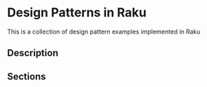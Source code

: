 # Design Patterns in Raku

This is a collection of design pattern examples implemented in Raku


## Description


## Sections


